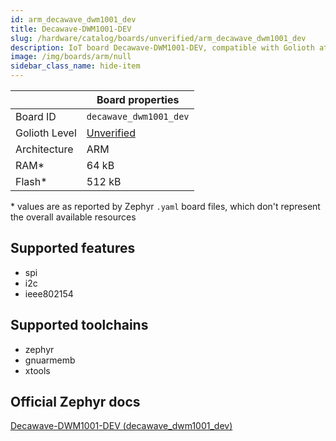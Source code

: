 ```yaml
---
id: arm_decawave_dwm1001_dev
title: Decawave-DWM1001-DEV
slug: /hardware/catalog/boards/unverified/arm_decawave_dwm1001_dev
description: IoT board Decawave-DWM1001-DEV, compatible with Golioth at unverified level.
image: /img/boards/arm/null
sidebar_class_name: hide-item
---
```


[//]: # (This is an auto-generated file, do not edit! Changes to it will be lost upon re-generation)



|                | Board properties     |
| -------------  | -------------------- |
| Board ID       | `decawave_dwm1001_dev` |
| Golioth Level  | [Unverified](/hardware#unverified-boards) |
| Architecture   | ARM |
| RAM*           | 64 kB |
| Flash*         | 512 kB |

\* values are as reported by Zephyr `.yaml` board files, which don't represent the overall available resources



## Supported features

* spi
* i2c
* ieee802154

## Supported toolchains

* zephyr
* gnuarmemb
* xtools

## Official Zephyr docs

[Decawave-DWM1001-DEV (decawave_dwm1001_dev)](https://docs.zephyrproject.org/latest/boards/arm/decawave_dwm1001_dev/doc/index.html)
